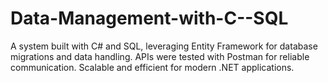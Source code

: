 # Data-Management-with-C--SQL
A system built with C# and SQL, leveraging Entity Framework for database migrations and data handling. APIs were tested with Postman for reliable communication. Scalable and efficient for modern .NET applications.
